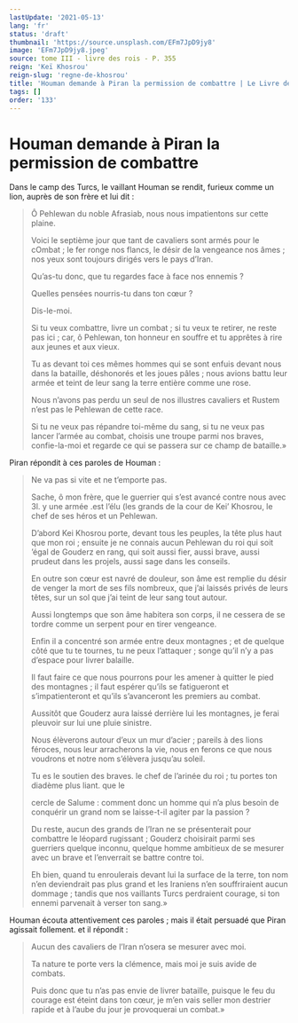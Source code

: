 ```yaml
---
lastUpdate: '2021-05-13'
lang: 'fr'
status: 'draft'
thumbnail: 'https://source.unsplash.com/EFm7JpD9jy8'
image: 'EFm7JpD9jy8.jpeg'
source: tome III - livre des rois - P. 355
reign: 'Keï Khosrou'
reign-slug: 'regne-de-khosrou'
title: 'Houman demande à Piran la permission de combattre | Le Livre des Rois | Shâhnâmeh'
tags: []
order: '133'
---
```


# Houman demande à Piran la permission de combattre

Dans le camp des Turcs, le vaillant Houman se rendit, furieux comme un lion, auprès de son frère et lui dit :

> Ô Pehlewan du noble Afrasiab, nous nous impatientons sur cette plaine.
>
> Voici le septième jour que tant de cavaliers sont armés pour le cOmbat ; le fer ronge nos flancs, le désir de la vengeance nos âmes ; nos yeux sont toujours dirigés vers le pays d’Iran.
>
> Qu’as-tu donc, que tu regardes face à face nos ennemis ?
>
> Quelles pensées nourris-tu dans ton cœur ?
>
> Dis-le-moi.
>
> Si tu veux combattre, livre un combat ; si tu veux te retirer, ne reste pas ici ; car, ô Pehlewan, ton honneur en souffre et tu apprêtes à rire aux jeunes et aux vieux.
>
> Tu as devant toi ces mêmes hommes qui se sont enfuis devant nous dans la bataille, déshonorés et les joues pâles ; nous avions battu leur armée et teint de leur sang la terre entière comme une rose.
>
> Nous n’avons pas perdu un seul de nos illustres cavaliers et Rustem n’est pas le Pehlewan de cette race.
>
> Si tu ne veux pas répandre toi-même du sang, si tu ne veux pas lancer l’armée au combat, choisis une troupe parmi nos braves, confie-la-moi et regarde ce qui se passera sur ce champ de bataille.»

Piran répondit à ces paroles de Houman :

> Ne va pas si vite et ne t’emporte pas.
>
> Sache, ô mon frère, que le guerrier qui s’est avancé contre nous avec 3l.
> y une armée .est l’élu (les grands de la cour de Kei’
> Khosrou, le chef de ses héros et un Pehlewan.
>
> D’abord Kei Khosrou porte, devant tous les peuples, la tête plus haut que mon roi ; ensuite je ne connais aucun Pehlewan du roi qui soit ’égal de Gouderz en rang, qui soit aussi fier, aussi brave, aussi prudeut dans les projels, aussi sage dans les conseils.
>
> En outre son cœur est navré de douleur, son âme est remplie du désir de venger la mort de ses fils nombreux, que j’ai laissés privés de leurs têtes, sur un sol que j’ai teint de leur sang tout autour.
>
> Aussi longtemps que son âme habitera son corps, il ne cessera de se tordre comme un serpent pour en tirer vengeance.
>
> Enfin il a concentré son armée entre deux montagnes ; et de quelque côté que tu te tournes, tu ne peux l’attaquer ; songe qu’il n’y a pas d’espace pour livrer balaille.
>
> Il faut faire ce que nous pourrons pour les amener à quitter le pied des montagnes ; il faut espérer qu’ils se fatigueront et s’impatienteront et qu’ils s’avanceront les premiers au combat.
>
> Aussitôt que Gouderz aura laissé derrière lui les montagnes, je ferai pleuvoir sur lui une pluie sinistre.
>
> Nous élèverons autour d’eux un mur d’acier ; pareils à des lions féroces, nous leur arracherons la vie, nous en ferons ce que nous voudrons et notre nom s’élèvera jusqu’au soleil.
>
> Tu es le soutien des braves. le chef de l’arinée du roi ; tu portes ton diadème plus liant. que le
>
> cercle de Salume : comment donc un homme qui n’a plus besoin de conquérir un grand nom se laisse-t-il agiter par la passion ?
>
> Du reste, aucun des grands de l’Iran ne se présenterait pour combattre le léopard rugissant ; Gouderz choisirait parmi ses guerriers quelque inconnu, quelque homme ambitieux de se mesurer avec un brave et l’enverrait se battre contre toi.
>
> Eh bien, quand tu enroulerais devant lui la surface de la terre, ton nom n’en deviendrait pas plus grand et les Iraniens n’en souffriraient aucun dommage ; tandis que nos vaillants Turcs perdraient courage, si ton ennemi parvenait à verser ton sang.»

Houman écouta attentivement ces paroles ; mais il était persuadé que Piran agissait follement. et il répondit :

> Aucun des cavaliers de l’Iran n’osera se mesurer avec moi.
>
> Ta nature te porte vers la clémence, mais moi je suis avide de combats.
>
> Puis donc que tu n’as pas envie de livrer bataille, puisque le feu du courage est éteint dans ton cœur, je m’en vais seller mon destrier rapide et à l’aube du jour je provoquerai un combat.»
